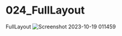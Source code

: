 # 024_FullLayout
FullLayout
![Screenshot 2023-10-19 011459](https://github.com/teenagemess/024_FullLayout/assets/93027449/f031d71a-a8c0-4fe5-97eb-8a8cf8f85049)
